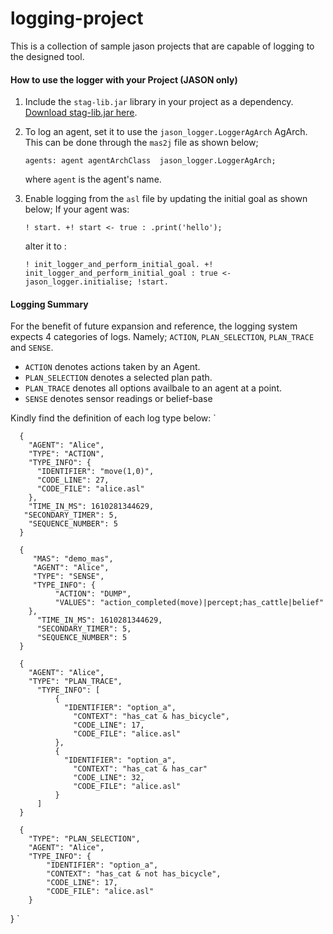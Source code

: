 # logging-project

This is a collection of sample jason projects that are capable of logging to the designed tool.


#### How to use the logger with your Project (JASON only)

1. Include the `stag-lib.jar` library in your project as a dependency. [Download stag-lib.jar here](https://github.com/fahidRM/logging-project/releases/tag/1.0.0-beta).
2. To log an agent, set it to use the `jason_logger.LoggerAgArch` AgArch. 
   This can be done through the `mas2j` file as shown below;
   
   `agents: agent agentArchClass  jason_logger.LoggerAgArch;` 
   
   where `agent` is the agent's name.
   
3. Enable logging from the `asl` file by updating the initial goal as shown below;
   If your agent was:
   
   ` ! start.
     +! start <- true : .print('hello'); 
   `
   
   alter it to :
   
   
    `! init_logger_and_perform_initial_goal.
    +! init_logger_and_perform_initial_goal : true <- jason_logger.initialise; !start.
   `
                                                     
   
  


#### Logging Summary
For the benefit of future expansion and reference, the logging system expects 4 categories of logs. Namely;
`ACTION`, `PLAN_SELECTION`, `PLAN_TRACE` and `SENSE`.

- `ACTION` denotes actions taken by an Agent.
- `PLAN_SELECTION` denotes a selected plan path.
- `PLAN_TRACE` denotes all options availbale to an agent at a point.
- `SENSE` denotes sensor readings or belief-base

Kindly find the definition of each log type below:
`

      {
        "AGENT": "Alice", 
        "TYPE": "ACTION",
        "TYPE_INFO": {
          "IDENTIFIER": "move(1,0)",
          "CODE_LINE": 27,
          "CODE_FILE": "alice.asl"
        },
        "TIME_IN_MS": 1610281344629,
       "SECONDARY_TIMER": 5,
        "SEQUENCE_NUMBER": 5
      }
      
      {
         "MAS": "demo_mas",
         "AGENT": "Alice",
         "TYPE": "SENSE",
         "TYPE_INFO": {
              "ACTION": "DUMP",
              "VALUES": "action_completed(move)|percept;has_cattle|belief"
        },
          "TIME_IN_MS": 1610281344629,
          "SECONDARY_TIMER": 5,
          "SEQUENCE_NUMBER": 5
      }
      
      {
        "AGENT": "Alice",
        "TYPE": "PLAN_TRACE",
          "TYPE_INFO": [
              {
                "IDENTIFIER": "option_a",
                  "CONTEXT": "has_cat & has_bicycle",
                  "CODE_LINE": 17,
                  "CODE_FILE": "alice.asl"
              },
              {
                "IDENTIFIER": "option_a",
                  "CONTEXT": "has_cat & has_car"
                  "CODE_LINE": 32,
                  "CODE_FILE": "alice.asl"
              }
          ]
      }
      
      {
        "TYPE": "PLAN_SELECTION",
        "AGENT": "Alice",
        "TYPE_INFO": {
            "IDENTIFIER": "option_a",
            "CONTEXT": "has_cat & not has_bicycle",
            "CODE_LINE": 17,
            "CODE_FILE": "alice.asl"
        }
}
  `
